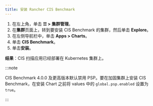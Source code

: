 ```yaml
---
title: 安装 Rancher CIS Benchmark
---
```


1. 在左上角，单击 **☰ > 集群管理**。
1. 在**集群**页面上，转到要安装 CIS Benchmark 的集群，然后单击 **Explore**。
1. 在左侧导航栏中，单击 **Apps > Charts**。
1. 单击 **CIS Benchmark**。
1. 单击**安装**。

**结果**：CIS 扫描应用已经部署在 Kubernetes 集群上。

:::note

CIS Benchmark 4.0.0 及更高版本默认禁用 PSP。要在加固集群上安装 CIS Benchmark，在安装 Chart 之前将 values 中的 `global.psp.enabled` 设置为 `true`。

:::
